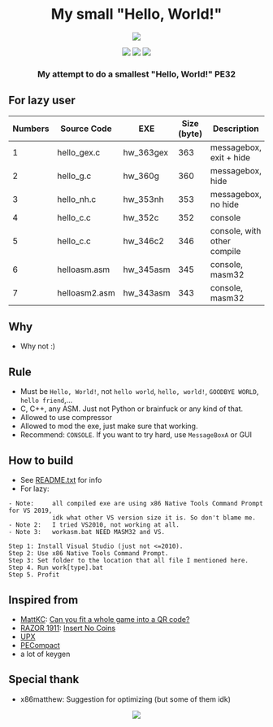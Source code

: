 <h1 align="center">
My small "Hello, World!"
</h1>

<p align="center"> 
  <kbd>
<img src="https://user-images.githubusercontent.com/75790567/230753689-e2ba9b1b-d286-43f8-8e76-6fc0e7f528b7.png">
  </kbd>
</p>

<p align="center">
  <img src="https://img.shields.io/badge/language:-c-gray">
  <img src="https://img.shields.io/badge/language:-asm (masm32)-%236E4C13">
  <img src="https://img.shields.io/github/languages/top/Bang1338/my-small-hello-world">
</p>

<h3 align="center">
My attempt to do a smallest "Hello, World!" PE32
</h3>

## For lazy user

|   Numbers   |  Source Code  |     EXE     | Size (byte) |         Description         |
| ----------- | ------------- | ----------- | ----------- | --------------------------- | 
|      1      | hello_gex.c   |  hw_363gex  |     363     | messagebox, exit + hide     |
|      2      | hello_g.c     |  hw_360g    |     360     | messagebox, hide            |
|      3      | hello_nh.c    |  hw_353nh   |     353     | messagebox, no hide         |
|      4      | hello_c.c     |  hw_352c    |     352     | console                     |
|      5      | hello_c.c     |  hw_346c2   |     346     | console, with other compile |
|      6      | helloasm.asm  |  hw_345asm  |     345     | console, masm32             |
|      7      | helloasm2.asm |  hw_343asm  |     343     | console, masm32             |

## Why
- Why not :)

## Rule
- Must be `Hello, World!`, not `hello world`, `hello, world!`, `GOODBYE WORLD`, `hello friend`,...
- C, C++, any ASM. Just not Python or brainfuck or any kind of that.
- Allowed to use compressor 
- Allowed to mod the exe, just make sure that working.
- Recommend: `CONSOLE`. If you want to try hard, use `MessageBoxA` or GUI

## How to build
- See [README.txt](https://github.com/Bang1338/my-small-hello-world/blob/main/README.txt) for info
- For lazy:
```
- Note:     all compiled exe are using x86 Native Tools Command Prompt for VS 2019,
            idk what other VS version size it is. So don't blame me.
- Note 2:   I tried VS2010, not working at all.
- Note 3:   workasm.bat NEED MASM32 and VS.

Step 1: Install Visual Studio (just not <=2010).
Step 2: Use x86 Native Tools Command Prompt.
Step 3: Set folder to the location that all file I mentioned here.
Step 4. Run work[type].bat
Step 5. Profit
```

## Inspired from
- [MattKC](https://github.com/itsmattkc): [Can you fit a whole game into a QR code?](https://www.youtube.com/watch?v=ExwqNreocpg)
- [RAZOR 1911](https://github.com/razordemo): [Insert No Coins](https://github.com/razordemo/Insert-No-Coins)
- [UPX](https://github.com/upx/upx)
- [PECompact](https://bitsum.com/pecompact.htm)
- a lot of keygen

## Special thank
- x86matthew: Suggestion for optimizing (but some of them idk)
<p align="center"> 
  <kbd>
<img src="https://user-images.githubusercontent.com/75790567/230753816-ab612064-e04f-44c3-99de-bd70a1ed977b.png">
  </kbd>
</p>

